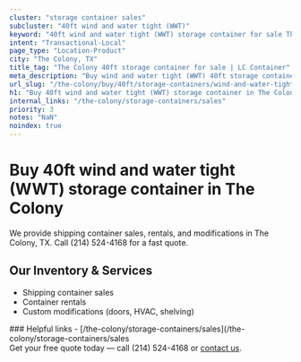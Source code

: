```yaml
---
cluster: "storage container sales"
subcluster: "40ft wind and water tight (WWT)"
keyword: "40ft wind and water tight (WWT) storage container for sale The Colony, TX"
intent: "Transactional-Local"
page_type: "Location-Product"
city: "The Colony, TX"
title_tag: "The Colony 40ft storage container for sale | LC Container"
meta_description: "Buy wind and water tight (WWT) 40ft storage container sale with local delivery in The Colony, TX. LC Container — local Since 2003. Request a fast quote today."
url_slug: "/the-colony/buy/40ft/storage-containers/wind-and-water-tight-wwt"
h1: "Buy 40ft wind and water tight (WWT) storage container in The Colony"
internal_links: "/the-colony/storage-containers/sales"
priority: 3
notes: "NaN"
noindex: true
---
```


# Buy 40ft wind and water tight (WWT) storage container in The Colony

We provide shipping container sales, rentals, and modifications in The Colony, TX. Call (214) 524-4168 for a fast quote.

## Our Inventory & Services
- Shipping container sales
- Container rentals
- Custom modifications (doors, HVAC, shelving)

<div data-section="internal-links">
### Helpful links
- [/the-colony/storage-containers/sales](/the-colony/storage-containers/sales
</div>

<div data-section="cta">
Get your free quote today — call (214) 524-4168 or <a href="/contact">contact us</a>.
</div>

<script type="application/ld+json">{"@context":"https://schema.org","@type":"FAQPage","mainEntity":[{"@type":"Question","name":"How much does delivery cost in The Colony, TX?","acceptedAnswer":{"@type":"Answer","text":"Delivery costs vary by distance and container size. Most deliveries in The Colony, TX range from $150-$300. Call (214) 524-4168 for an exact quote based on your specific location."}},{"@type":"Question","name":"Do you offer financing or payment plans?","acceptedAnswer":{"@type":"Answer","text":"We accept major credit cards, checks, and can discuss commercial terms for bulk purchases. Call (214) 524-4168 to discuss options."}},{"@type":"Question","name":"Can you customize containers in The Colony, TX?","acceptedAnswer":{"@type":"Answer","text":"Yes — we perform modifications like doors, HVAC, insulation, and shelving. Request a custom quote at (214) 524-4168 or via our contact form."}}]}</script>
